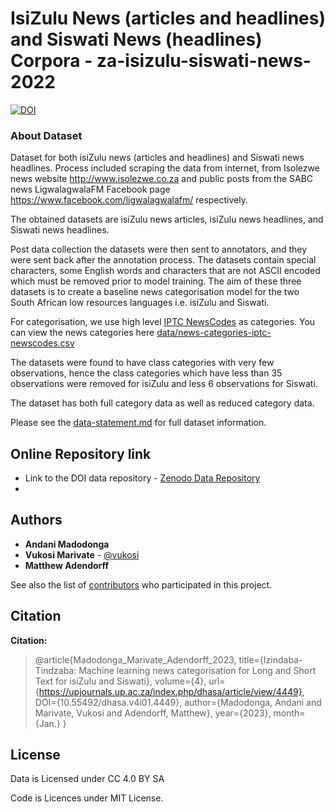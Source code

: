 # IsiZulu News (articles and headlines) and Siswati News (headlines) Corpora - za-isizulu-siswati-news-2022


[![DOI](https://zenodo.org/badge/DOI/10.5281/zenodo.7193346.svg)](https://doi.org/10.5281/zenodo.7193346)

### About Dataset

Dataset for both isiZulu news (articles and headlines) and Siswati news headlines. Process included scraping the data from internet, from Isolezwe news website http://www.isolezwe.co.za and public posts from the SABC news LigwalagwalaFM Facebook page https://www.facebook.com/ligwalagwalafm/ respectively.

The obtained datasets are isiZulu news articles, isiZulu news headlines, and Siswati news headlines. 

Post data collection the datasets were then sent to annotators, and they were sent back after the annotation process. The datasets contain special characters, some English words and characters that are not ASCII encoded which must be removed prior to model training. The aim of these three datasets is to create a baseline news categorisation model for the two South African low resources languages i.e. isiZulu and Siswati. 

For categorisation, we use high level [IPTC NewsCodes](https://iptc.org/standards/newscodes/) as categories. You can view the news categories here [data/news-categories-iptc-newscodes.csv](data/news-categories-iptc-newscodes.csv)

The datasets were found to have class categories with very few observations, hence the class categories which have less than 35 observations were removed for isiZulu and less 6 observations for Siswati. 

The dataset has both full category data as well as reduced category data.

Please see the [data-statement.md](data-statement.md) for full dataset information.

## Online Repository link

* Link to the DOI data repository - [Zenodo Data Repository](https://doi.org/10.5281/zenodo.7193346)
*  
## Authors

* **Andani Madodonga** 
* **Vukosi Marivate** - [@vukosi](https://twitter.com/vukosi)
* **Matthew Adendorff**

See also the list of [contributors](https://github.com/dsfsi/za-isizulu-siswati-news-2022/contributors) who participated in this project.

## Citation

**Citation:**  

> @article{Madodonga_Marivate_Adendorff_2023, title={Izindaba-Tindzaba: Machine learning news categorisation for Long and Short Text for isiZulu and Siswati}, volume={4}, url={https://upjournals.up.ac.za/index.php/dhasa/article/view/4449}, DOI={10.55492/dhasa.v4i01.4449}, author={Madodonga, Andani and Marivate, Vukosi and Adendorff, Matthew}, year={2023}, month={Jan.} }

## License

Data is Licensed under CC 4.0 BY SA

Code is Licences under MIT License.
